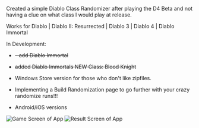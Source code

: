 Created a simple Diablo Class Randomizer after playing the D4 Beta and not having a clue on what class I would play at release. 

Works for Diablo | Diablo II: Resurrected | Diablo 3 | Diablo 4 | Diablo Immortal


In Development:

- ~~- add Diablo Immortal~~

- ~~added Diablo Immortals NEW Class: Blood Knight~~ 

- Windows Store version for those who don't like zipfiles. 

- Implementing a Build Randomization page to go further with your crazy randomize runs!!!

- Android/iOS versions

 
 
 ![Game Screen of App](https://github.com/git-ZiMM/Diablo-Class-Randomizer/blob/master/DCR2.png) ![Result Screen of App](https://github.com/git-ZiMM/Diablo-Class-Randomizer/blob/master/DCR3.png)





